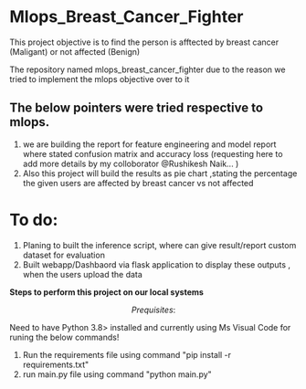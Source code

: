 # Mlops_Breast_Cancer_Fighter

This project objective is to find the person  is afftected by breast cancer (Maligant) or not affected (Benign)

The repository named mlops_breast_cancer_fighter due to the reason we tried to implement the mlops objective over to it

## The below pointers were tried respective to mlops.

1. we are building the report for feature engineering and model report where stated confusion matrix and accuracy loss (requesting here to add more details by my colloborator @Rushikesh Naik... )
2. Also this project will build the results as pie chart ,stating the percentage the given users are affected by breast cancer vs not affected

# To do:

1. Planing to built the inference script, where can give result/report custom dataset for evaluation
2. Built webapp/Dashbaord via flask application to display these outputs , when the users upload the data


 **Steps to perform this project on our local systems**

$$
Prequisites:
$$

Need to have Python 3.8>  installed and currently using Ms Visual Code for runing the below commands!
1. Run the requirements file using command "pip install -r requirements.txt"
2. run main.py file using command "python main.py"
